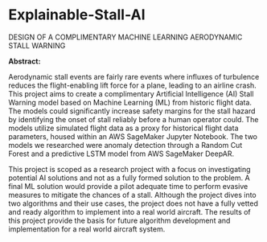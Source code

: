 # Explainable-Stall-AI
DESIGN OF A COMPLIMENTARY MACHINE LEARNING AERODYNAMIC STALL WARNING

**Abstract:**

Aerodynamic stall events are fairly rare events where influxes of turbulence reduces the flight-enabling lift force for a plane, leading to an airline crash. This project aims to create a complimentary Artificial Intelligence (AI) Stall Warning model based on Machine Learning (ML) from historic flight data. The models could significantly increase safety margins for the stall hazard by identifying the onset of stall reliably before a human operator could. The models utilize simulated flight data as a proxy for historical flight data parameters, housed within an AWS SageMaker Jupyter Notebook. The two models we researched were anomaly detection through a Random Cut Forest and a predictive LSTM model from AWS SageMaker DeepAR.

This project is scoped as a research project with a focus on investigating potential AI solutions and not as a fully formed solution to the problem. A final ML solution would provide a pilot adequate time to perform evasive measures to mitigate the chances of a stall. Although the project dives into two algorithms and their use cases, the project does not have a fully vetted and ready algorithm to implement into a real world aircraft. The results of this project provide the basis for future algorithm development and implementation for a real world aircraft system.
